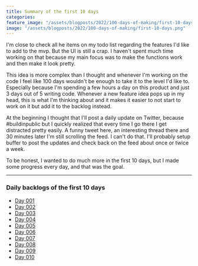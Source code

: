 ```yaml
---
title: Summary of the first 10 days
categories:
feature_image: "/assets/blogposts/2022/100-days-of-making/first-10-days.png"
image: "/assets/blogposts/2022/100-days-of-making/first-10-days.png"
---
```


I'm close to check all he items on my todo list regarding the features I'd like to add to the mvp. But the UI is still a crap. I haven't spent much time working on that because my main focus was to make the functions work and then make it look pretty.

<!-- more -->

This idea is more complex than I thought and whenever I'm working on the code I feel like 100 days wouldn't be enough to take it to the level I'd like to. Especially because I'm spending a few hours a day on this product and just 3 days out of 5 writing code. Whenever a new feature idea pops up in my head, this is what I'm thinking about and it makes it easier to not start to work on it but add it to the backlog instead.

At the beginning I thought that I'll post a daily update on Twitter, because #buildinpublic but I quickly realized that every time I go there I get distracted pretty easily. A funny tweet here, an interesting thread there and 30 minutes later I'm still scrolling the feed. I can't do that. I'll probably setup buffer to post the updates and check back on the feed about once or twice a week.

To be honest, I wanted to do much more in the first 10 days, but I made some progress every day, and that was the goal.

---

### Daily backlogs of the first 10 days

-   [Day 001](/100-days-of-making/2022/01/03/day-001)
-   [Day 002](/100-days-of-making/2022/01/04/day-002)
-   [Day 003](/100-days-of-making/2022/01/05/day-003)
-   [Day 004](/100-days-of-making/2022/01/06/day-004)
-   [Day 005](/100-days-of-making/2022/01/07/day-005)
-   [Day 006](/100-days-of-making/2022/01/10/day-006)
-   [Day 007](/100-days-of-making/2022/01/11/day-007)
-   [Day 008](/100-days-of-making/2022/01/12/day-008)
-   [Day 009](/100-days-of-making/2022/01/13/day-009)
-   [Day 010](/100-days-of-making/2022/01/14/day-010)

